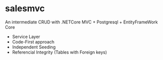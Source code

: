 # salesmvc

An intermediate CRUD with .NETCore MVC + Postgresql + EntityFrameWork Core

  * Service Layer 
  * Code-First approach 
  * Independent Seeding 
  * Referencial Integrity (Tables with Foreign keys)
